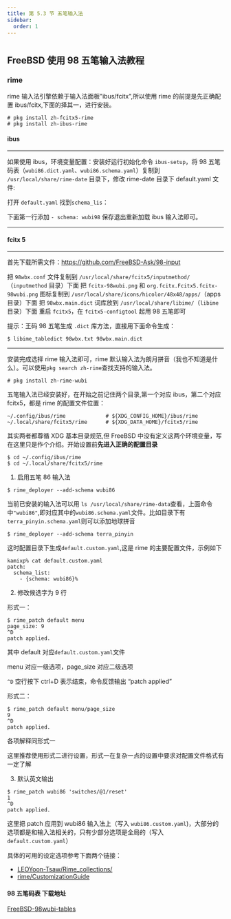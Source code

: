 ```yaml
---
title: 第 5.3 节 五笔输入法
sidebar:
  order: 1
---
```

# 

## FreeBSD 使用 98 五笔输入法教程

### rime

rime 输入法引擎依赖于输入法面板"ibus/fcitx",所以使用 rime 的前提是先正确配置 ibus/fcitx,下面的择其一，进行安装。

```shell-session
# pkg install zh-fcitx5-rime
# pkg install zh-ibus-rime
```

#### ibus

---

如果使用 ibus，环境变量配置：安装好运行初始化命令 `ibus-setup`，将 98 五笔码表（`wubi86.dict.yaml`、`wubi86.schema.yaml`）复制到 `/usr/local/share/rime-date` 目录下，修改 rime-date 目录下 default.yaml 文件:

打开 `default.yaml` 找到`schema_lis`：

下面第一行添加 `- schema: wubi98` 保存退出重新加载 ibus 输入法即可。

---

#### fcitx 5

---

首先下载所需文件：https://github.com/FreeBSD-Ask/98-input

把 `98wbx.conf` 文件复制到 `/usr/local/share/fcitx5/inputmethod/`（`inputmethod` 目录）下面 把 `fcitx-98wubi.png` 和 `org.fcitx.Fcitx5.fcitx-98wubi.png` 图标复制到 `/usr/local/share/icons/hicolor/48x48/apps/`（apps 目录）下面 把 `98wbx.main.dict` 词库放到 `/usr/local/share/libime/`（`libime`目录）下面 重启 `fcitx5`，在 `fcitx5-configtool` 起用 98 五笔即可

提示：王码 98 五笔生成 `.dict` 库方法，直接用下面命令生成：

```shell-session
$ libime_tabledict 98wbx.txt 98wbx.main.dict
```

---

安装完成选择 rime 输入法即可，rime 默认输入法为朗月拼音（我也不知道是什么）。可以使用`pkg search zh-rime`查找支持的输入法。

```shell-session
# pkg install zh-rime-wubi
```

五笔输入法已经安装好，在开始之前记住两个目录,第一个对应 ibus，第二个对应 fcitx5，都是 rime 的配置文件位置：

```shell-session
~/.config/ibus/rime             # ${XDG_CONFIG_HOME}/ibus/rime
~/.local/share/fcitx5/rime      # ${XDG_DATA_HOME}/fcitx5/rime
```

其实两者都尊循 XDG 基本目录规范,但 FreeBSD 中没有定义这两个环境变量，写在这里只是作个介绍。开始设置前**先进入正确的配置目录**

```shell-session
$ cd ~/.config/ibus/rime
$ cd ~/.local/share/fcitx5/rime
```

1. 启用五笔 86 输入法

```shell-session
$ rime_deployer --add-schema wubi86
```

当前已安装的输入法可以用 `ls /usr/local/share/rime-data`查看，上面命令中`"wubi86"`,即对应其中的`wubi86.schema.yaml`文件。比如目录下有`terra_pinyin.schema.yaml`则可以添加地球拼音

```shell-session
$ rime_deployer --add-schema terra_pinyin
```

这时配置目录下生成`default.custom.yaml`,这是 rime 的主要配置文件，示例如下

```shell-session
kamixp% cat default.custom.yaml
patch:
  schema_list:
    - {schema: wubi86}%
```

2. 修改候选字为 9 行

形式一：

```shell-session
$ rime_patch default menu
page_size: 9
^D
patch applied.
```

其中 default 对应`default.custom.yaml`文件

menu 对应一级选项，page_size 对应二级选项

`^D` 空行按下 ctrl+D 表示结束，命令反馈输出 “patch applied”

形式二：

```shell-session
$ rime_patch default menu/page_size
9
^D
patch applied.
```

各项解释同形式一

这里推荐使用形式二进行设置，形式一在复杂一点的设置中要求对配置文件格式有一定了解

3. 默认英文输出

```shell-session
$ rime_patch wubi86 'switches/@1/reset'
1
^D
patch applied.
```

这里把 patch 应用到 wubi86 输入法上（写入 `wubi86.custom.yaml`)，大部分的选项都是和输入法相关的，只有少部分选项是全局的（写入 `default.custom.yaml`）

具体的可用的设定选项参考下面两个链接：

- [LEOYoon-Tsaw/Rime_collections/](https://github.com/LEOYoon-Tsaw/Rime_collections/blob/master/Rime_description.md)
- [rime/CustomizationGuide](https://github.com/rime/home/wiki/CustomizationGuide)

#### 98 五笔码表 下载地址

[FreeBSD-98wubi-tables](https://github.com/FreeBSD-Ask/98-input/tree/main/free-bsd-98wubi-tables-master)

